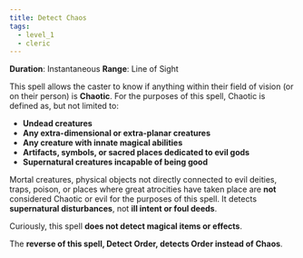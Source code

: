 ```yaml
---
title: Detect Chaos
tags:
  - level_1
  - cleric
---
```

**Duration**: Instantaneous
**Range**: Line of Sight

This spell allows the caster to know if anything within their field of vision (or on their person) is **Chaotic**. For the purposes of this spell, Chaotic is defined as, but not limited to:  

- **Undead creatures**
- **Any extra-dimensional or extra-planar creatures**
- **Any creature with innate magical abilities**
- **Artifacts, symbols, or sacred places dedicated to evil gods**
- **Supernatural creatures incapable of being good**

Mortal creatures, physical objects not directly connected to evil deities, traps, poison, or places where great atrocities have taken place are **not** considered Chaotic or evil for the purposes of this spell. It detects **supernatural disturbances**, not **ill intent or foul deeds**.

Curiously, this spell **does not detect magical items or effects**.  

The **reverse of this spell, Detect Order, detects Order instead of Chaos**.  
